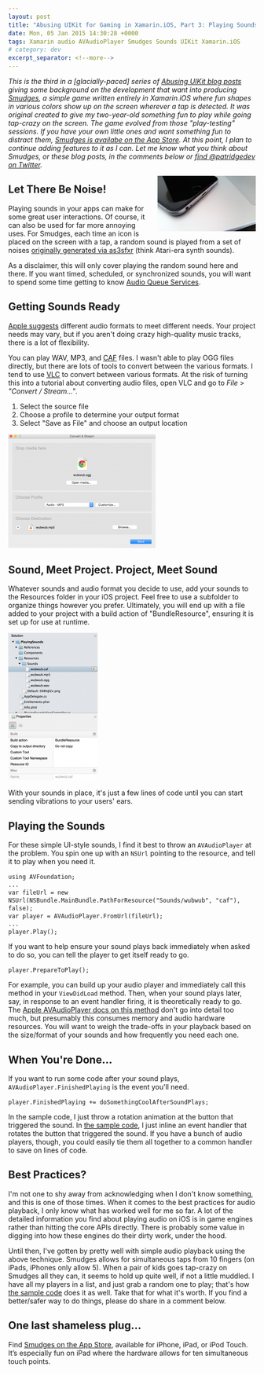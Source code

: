 ```yaml
---
layout: post
title: "Abusing UIKit for Gaming in Xamarin.iOS, Part 3: Playing Sounds"
date: Mon, 05 Jan 2015 14:30:28 +0000
tags: Xamarin audio AVAudioPlayer Smudges Sounds UIKit Xamarin.iOS
# category: dev
excerpt_separator: <!--more-->
---
```


_This is the third in a [glacially-paced] series of [Abusing UIKit blog posts](/tag/smudges/) giving some background on the development that want into producing [Smudges](/smudges/), a simple game written entirely in Xamarin.iOS where fun shapes in various colors show up on the screen wherever a tap is detected. It was original created to give my two-year-old something fun to play while going tap-crazy on the screen. The game evolved from those "play-testing" sessions. If you have your own little ones and want something fun to distract them, [Smudges is availabe on the App Store](https://itunes.apple.com/us/app/smudges/id739618884?mt=8&uo=4&ct=blog). At this point, I plan to continue adding features to it as I can. Let me know what you think about Smudges, or these blog posts, in the comments below or [find @patridgedev on Twitter](https://twitter.com/patridgedev/)._

<div style="float: right; padding-left: 10px;"><img style="width: 200px;" src="/wp-content/uploads/2015/01/phone-ports-300x169.jpg" alt="It's hard to show sound with a picture. This is where the sounds go when you play them. :P" /></div>

## Let There Be Noise!

Playing sounds in your apps can make for some great user interactions. Of course, it can also be used for far more annoying uses. For Smudges, each time an icon is placed on the screen with a tap, a random sound is played from a set of noises [originally generated via as3sfxr](http://www.superflashbros.net/as3sfxr/) (think Atari-era synth sounds).

<!--more-->

As a disclaimer, this will only cover playing the random sound here and there. If you want timed, scheduled, or synchronized sounds, you will want to spend some time getting to know [Audio Queue Services](https://developer.apple.com/library/ios/documentation/AudioVideo/Conceptual/MultimediaPG/UsingAudio/UsingAudio.html#//apple_ref/doc/uid/TP40009767-CH2-SW5).

## Getting Sounds Ready

[Apple suggests](https://developer.apple.com/library/ios/documentation/AudioVideo/Conceptual/MultimediaPG/UsingAudio/UsingAudio.html#//apple_ref/doc/uid/TP40009767-CH2-SW28) different audio formats to meet different needs. Your project needs may vary, but if you aren't doing crazy high-quality music tracks, there is a lot of flexibility.

You can play WAV, MP3, and [CAF](https://developer.apple.com/library/mac/documentation/MusicAudio/Reference/CAFSpec/CAF_intro/CAF_intro.html) files. I wasn't able to play OGG files directly, but there are lots of tools to convert between the various formats. I tend to use [VLC](http://www.videolan.org/vlc/) to convert between various formats. At the risk of turning this into a tutorial about converting audio files, open VLC and go to *File* > *"Convert / Stream…"*.

1. Select the source file
2. Choose a profile to determine your output format
3. Select "Save as File" and choose an output location

![VLC audio format conversion example settings.](/wp-content/uploads/2015/01/VlcMediaConvert-300x232.png)

## Sound, Meet Project. Project, Meet Sound

Whatever sounds and audio format you decide to use, add your sounds to the Resources folder in your iOS project. Feel free to use a subfolder to organize things however you prefer. Ultimately, you will end up with a file added to your project with a build action of "BundleResource", ensuring it is set up for use at runtime.

![Sound files added as project resources.](/wp-content/uploads/2015/01/ResourceSoundFile-182x300.png)

With your sounds in place, it's just a few lines of code until you can start sending vibrations to your users' ears.

## Playing the Sounds

For these simple UI-style sounds, I find it best to throw an `AVAudioPlayer` at the problem. You spin one up with an `NSUrl` pointing to the resource, and tell it to play when you need it.

    using AVFoundation;
    ...
    var fileUrl = new NSUrl(NSBundle.MainBundle.PathForResource("Sounds/wubwub", "caf"), false);
    var player = AVAudioPlayer.FromUrl(fileUrl);
    ...
    player.Play();

If you want to help ensure your sound plays back immediately when asked to do so, you can tell the player to get itself ready to go.

    player.PrepareToPlay();

For example, you can build up your audio player and immediately call this method in your `ViewDidLoad` method. Then, when your sound plays later, say, in response to an event handler firing, it is theoretically ready to go. The [Apple AVAudioPlayer docs on this method](https://developer.apple.com/library/ios/documentation/AVFoundation/Reference/AVAudioPlayerClassReference/index.html#//apple_ref/occ/instm/AVAudioPlayer/prepareToPlay) don't go into detail too much, but presumably this consumes memory and audio hardware resources. You will want to weigh the trade-offs in your playback based on the size/format of your sounds and how frequently you need each one.

## When You're Done...

If you want to run some code after your sound plays, `AVAudioPlayer.FinishedPlaying` is the event you'll need.

    player.FinishedPlaying += doSomethingCoolAfterSoundPlays;

In the sample code, I just throw a rotation animation at the button that triggered the sound. In [the sample code](https://github.com/patridge/UIKitAbuse/blob/master/PlayingSounds/PlayingSoundsViewController.cs#L35), I just inline an event handler that rotates the button that triggered the sound. If you have a bunch of audio players, though, you could easily tie them all together to a common handler to save on lines of code.

## Best Practices?

I'm not one to shy away from acknowledging when I don't know something, and this is one of those times. When it comes to the best practices for audio playback, I only know what has worked well for me so far. A lot of the detailed information you find about playing audio on iOS is in game engines rather than hitting the core APIs directly. There is probably some value in digging into how these engines do their dirty work, under the hood.

Until then, I've gotten by pretty well with simple audio playback using the above technique. Smudges allows for simultaneous taps from 10 fingers (on iPads, iPhones only allow 5). When a pair of kids goes tap-crazy on Smudges all they can, it seems to hold up quite well, if not a little muddled. I have all my players in a list, and just grab a random one to play; that's how [the sample code](https://github.com/patridge/UIKitAbuse/blob/master/PlayingSounds/PlayingSoundsViewController.cs#L46) does it as well. Take that for what it's worth. If you find a better/safer way to do things, please do share in a comment below.

## One last shameless plug…

Find [Smudges on the App Store](https://itunes.apple.com/us/app/smudges/id739618884?mt=8&uo=4&ct=blog), available for iPhone, iPad, or iPod Touch. It’s especially fun on iPad where the hardware allows for ten simultaneous touch points.
